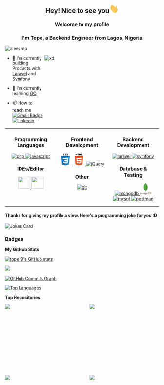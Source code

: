 <div align="center"><h2>Hey! Nice to see you<img src="https://github.com/ABSphreak/ABSphreak/blob/master/gifs/Hi.gif" width="30px"></h2></div>

<h3 align="center">Welcome to my profile</h3>
<h3 align="center">I'm Tope, a Backend Engineer from Lagos, Nigeria</h3>

<!-- ## Profile Stats

[![Tope's GitHub stats](https://github-readme-stats.vercel.app/api?username=tope19)](https://github.com/anuraghazra/github-readme-stats) -->

<p align="left"> <img src="https://komarev.com/ghpvc/?username=aleecmp&label=Profile%20views&color=0e75b6&style=flat" alt="aleecmp" /> </p>

<img src="https://i.pinimg.com/originals/a2/b4/ae/a2b4ae4ebabcd10ff10a1581366f6df2.gif" alt="xd" align="right" width="375" height="240" />

- 🎯 I’m currently building Products with [Laravel](https://laravel.com/) and [Symfony](https://symfony.com/)

- 🌱 I’m currently learning [GO](https://go.dev/)

-  📫 How to reach me [![Gmail Badge](https://img.shields.io/badge/-gmail-c14438?style=for-the-badge&logo=Gmail&logoColor=ffffff)](mailto:topeolotu75@gmail.com) [![Linkedin](https://img.shields.io/badge/LinkedIn-0077B5?style=for-the-badge&logo=linkedin&logoColor=white)](https://www.linkedin.com/in/olotu-tope-80032216a/)

<table><tr><td valign="top" width="33%">
<h3 align="center">Programming Languages</h3>
<p align="center"><a href="https://php.net/" > <img src="https://upload.wikimedia.org/wikipedia/commons/thumb/2/27/PHP-logo.svg/1200px-PHP-logo.svg.png" alt="php" width="50" height="50"/>
  <a href="https://go.dev/" > <img src="https://www.freecodecamp.org/news/content/images/2021/10/golang.png" alt="javascript" width="100" height="50"/> </a>
  </p>
  
<h3 align="center">IDEs/Editor</h3>
<p align="center"> <a href="https://code.visualstudio.com/" > <img src="https://res.cloudinary.com/canonical/image/fetch/f_auto,q_auto,fl_sanitize,c_fill,w_720/https://ubuntu.com/wp-content/uploads/c9f4/visualstudio_code-card.png" width="40" height="40"/> </a> <a href="https://www.jetbrains.com/phpstorm/" > <img src="https://upload.wikimedia.org/wikipedia/commons/thumb/c/c9/PhpStorm_Icon.svg/1200px-PhpStorm_Icon.svg.png" width="40" height="40"/> </a> </p>
  
</td><td valign="top" width="33%">
<h3 align="center">Frontend Development</h3>
<p align="center"> <a href="https://www.w3schools.com/css/" > <img src="https://raw.githubusercontent.com/devicons/devicon/master/icons/css3/css3-original-wordmark.svg" alt="css3" width="40" height="40"/> </a> <a href="https://www.w3.org/html/" > <img src="https://raw.githubusercontent.com/devicons/devicon/master/icons/html5/html5-original-wordmark.svg" alt="html5" width="40" height="40"/> </a> <a href="https://jquery.com/" > <img src="https://profilinator.rishav.dev/skills-assets/jquery.png" alt="jQuery" width="40" height="40"/> </a> </p>
  
<h3 align="center">Other</h3>
<p align="center"> <a href="https://git-scm.com/" > <img src="https://www.vectorlogo.zone/logos/git-scm/git-scm-icon.svg" alt="git" width="40" height="40"/> </a> </p>

</td><td valign="top" width="33%">
<h3 align="center">Backend Development</h3>
<p align="center"><a href="https://laravel.com" > <img src="https://upload.wikimedia.org/wikipedia/commons/thumb/9/9a/Laravel.svg/1200px-Laravel.svg.png" alt="laravel" width="40" height="40"/> </a> <a href="https://symfony.com" > <img  src="https://symfony.com/images/opengraph/symfony.png" alt="symfony" width="100" height="60"/> </a> </p>

<h3 align="center">Database & Testing</h3>
<p align="center">  <a href="https://www.postgresql.org/" > <img src="https://cdn.icon-icons.com/icons2/2415/PNG/512/postgresql_original_wordmark_logo_icon_146392.png" alt="mongodb" width="40" height="40"/> </a> <a href="https://www.mongodb.com/" > <img src="https://raw.githubusercontent.com/devicons/devicon/master/icons/mongodb/mongodb-original-wordmark.svg" alt="mongodb" width="40" height="40"/> </a> <a href="https://www.mysql.com/" > <img src="https://www.vectorlogo.zone/logos/mysql/mysql-ar21.svg" alt="mysql" width="40" height="40"/> </a> <a href="https://postman.com" > <img src="https://www.vectorlogo.zone/logos/getpostman/getpostman-icon.svg" alt="postman" width="40" height="40"/> </a> </p>
  
</td></tr></table>


<h4>Thanks for giving my profile a view. Here's a programming joke for you :D</h4>
<img src="https://readme-jokes.vercel.app/api" alt="Jokes Card" />

### Badges

<b>My GitHub Stats</b>

<a href="http://www.github.com/tope19"><img src="https://github-readme-stats.vercel.app/api?username=tope19&show_icons=true&hide=&count_private=true&title_color=0891b2&text_color=ffffff&icon_color=0891b2&bg_color=1c1917&hide_border=true&show_icons=true" alt="tope19's GitHub stats" /></a>

<a href="http://www.github.com/tope19"><img src="https://github-readme-streak-stats.herokuapp.com/?user=tope19&stroke=ffffff&background=1c1917&ring=0891b2&fire=0891b2&currStreakNum=ffffff&currStreakLabel=0891b2&sideNums=ffffff&sideLabels=ffffff&dates=ffffff&hide_border=true" /></a>

<a href="http://www.github.com/tope19"><img src="https://activity-graph.herokuapp.com/graph?username=tope19&bg_color=1c1917&color=ffffff&line=0891b2&point=ffffff&area_color=1c1917&area=true&hide_border=true&custom_title=GitHub%20Commits%20Graph" alt="GitHub Commits Graph" /></a>

<a href="https://github.com/tope19" align="left"><img src="https://github-readme-stats.vercel.app/api/top-langs/?username=tope19&langs_count=10&title_color=0891b2&text_color=ffffff&icon_color=0891b2&bg_color=1c1917&hide_border=true&locale=en&custom_title=Top%20%Languages" alt="Top Languages" /></a>

<b>Top Repositories</b>

<div width="100%" align="center"><a href="https://github.com/tope19/nestjs-api-boilerplate" align="left"><img align="left" width="45%" src="https://github-readme-stats.vercel.app/api/pin/?username=tope19&repo=nestjs-api-boilerplate&title_color=0891b2&text_color=ffffff&icon_color=0891b2&bg_color=1c1917&hide_border=true&locale=en" /></a><a href="https://github.com/tope19/work_planner" align="right"><img align="right" width="45%" src="https://github-readme-stats.vercel.app/api/pin/?username=tope19&repo=work_planner&title_color=0891b2&text_color=ffffff&icon_color=0891b2&bg_color=1c1917&hide_border=true&locale=en" /></a></div><br /><br /><br /><br /><br /><br /><br />

<br /><br /><br /><br /><br />

<div width="100%" align="center"><a href="https://github.com/tope19/ios-news-app" align="left"><img align="left" width="45%" src="https://github-readme-stats.vercel.app/api/pin/?username=tope19&repo=ios-news-app&title_color=0891b2&text_color=ffffff&icon_color=0891b2&bg_color=1c1917&hide_border=true&locale=en" /></a><a href="https://github.com/tope19/news_board_api" align="right"><img align="right" width="45%" src="https://github-readme-stats.vercel.app/api/pin/?username=tope19&repo=news_board_api&title_color=0891b2&text_color=ffffff&icon_color=0891b2&bg_color=1c1917&hide_border=true&locale=en" /></a></div>

